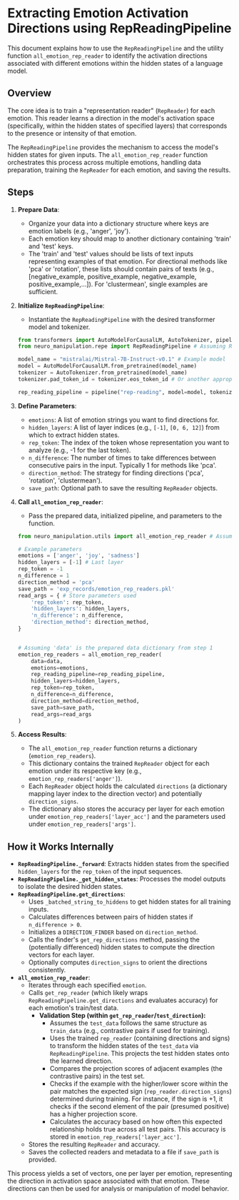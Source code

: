 # Extracting Emotion Activation Directions using RepReadingPipeline

This document explains how to use the `RepReadingPipeline` and the utility function `all_emotion_rep_reader` to identify the activation directions associated with different emotions within the hidden states of a language model.

## Overview

The core idea is to train a "representation reader" (`RepReader`) for each emotion. This reader learns a direction in the model's activation space (specifically, within the hidden states of specified layers) that corresponds to the presence or intensity of that emotion.

The `RepReadingPipeline` provides the mechanism to access the model's hidden states for given inputs. The `all_emotion_rep_reader` function orchestrates this process across multiple emotions, handling data preparation, training the `RepReader` for each emotion, and saving the results.

## Steps

1.  **Prepare Data**:
    *   Organize your data into a dictionary structure where keys are emotion labels (e.g., 'anger', 'joy').
    *   Each emotion key should map to another dictionary containing 'train' and 'test' keys.
    *   The 'train' and 'test' values should be lists of text inputs representing examples of that emotion. For directional methods like 'pca' or 'rotation', these lists should contain pairs of texts (e.g., \[negative\_example, positive\_example, negative\_example, positive\_example,...]). For 'clustermean', single examples are sufficient.

2.  **Initialize `RepReadingPipeline`**:
    *   Instantiate the `RepReadingPipeline` with the desired transformer model and tokenizer.
    ```python
    from transformers import AutoModelForCausalLM, AutoTokenizer, pipeline
    from neuro_manipulation.repe import RepReadingPipeline # Assuming RepReadingPipeline is in this path

    model_name = "mistralai/Mistral-7B-Instruct-v0.1" # Example model
    model = AutoModelForCausalLM.from_pretrained(model_name)
    tokenizer = AutoTokenizer.from_pretrained(model_name)
    tokenizer.pad_token_id = tokenizer.eos_token_id # Or another appropriate pad token ID

    rep_reading_pipeline = pipeline("rep-reading", model=model, tokenizer=tokenizer, pipeline_class=RepReadingPipeline)
    ```

3.  **Define Parameters**:
    *   `emotions`: A list of emotion strings you want to find directions for.
    *   `hidden_layers`: A list of layer indices (e.g., `[-1]`, `[0, 6, 12]`) from which to extract hidden states.
    *   `rep_token`: The index of the token whose representation you want to analyze (e.g., -1 for the last token).
    *   `n_difference`: The number of times to take differences between consecutive pairs in the input. Typically 1 for methods like 'pca'.
    *   `direction_method`: The strategy for finding directions ('pca', 'rotation', 'clustermean').
    *   `save_path`: Optional path to save the resulting `RepReader` objects.

4.  **Call `all_emotion_rep_reader`**:
    *   Pass the prepared data, initialized pipeline, and parameters to the function.
    ```python
    from neuro_manipulation.utils import all_emotion_rep_reader # Assuming the function is here

    # Example parameters
    emotions = ['anger', 'joy', 'sadness']
    hidden_layers = [-1] # Last layer
    rep_token = -1
    n_difference = 1
    direction_method = 'pca'
    save_path = 'exp_records/emotion_rep_readers.pkl'
    read_args = { # Store parameters used
        'rep_token': rep_token,
        'hidden_layers': hidden_layers,
        'n_difference': n_difference,
        'direction_method': direction_method,
    }


    # Assuming 'data' is the prepared data dictionary from step 1
    emotion_rep_readers = all_emotion_rep_reader(
        data=data,
        emotions=emotions,
        rep_reading_pipeline=rep_reading_pipeline,
        hidden_layers=hidden_layers,
        rep_token=rep_token,
        n_difference=n_difference,
        direction_method=direction_method,
        save_path=save_path,
        read_args=read_args
    )
    ```

5.  **Access Results**:
    *   The `all_emotion_rep_reader` function returns a dictionary (`emotion_rep_readers`).
    *   This dictionary contains the trained `RepReader` object for each emotion under its respective key (e.g., `emotion_rep_readers['anger']`).
    *   Each `RepReader` object holds the calculated `directions` (a dictionary mapping layer index to the direction vector) and potentially `direction_signs`.
    *   The dictionary also stores the accuracy per layer for each emotion under `emotion_rep_readers['layer_acc']` and the parameters used under `emotion_rep_readers['args']`.

## How it Works Internally

*   **`RepReadingPipeline._forward`**: Extracts hidden states from the specified `hidden_layers` for the `rep_token` of the input sequences.
*   **`RepReadingPipeline._get_hidden_states`**: Processes the model outputs to isolate the desired hidden states.
*   **`RepReadingPipeline.get_directions`**:
    *   Uses `_batched_string_to_hiddens` to get hidden states for all training inputs.
    *   Calculates differences between pairs of hidden states if `n_difference > 0`.
    *   Initializes a `DIRECTION_FINDER` based on `direction_method`.
    *   Calls the finder's `get_rep_directions` method, passing the (potentially differenced) hidden states to compute the direction vectors for each layer.
    *   Optionally computes `direction_signs` to orient the directions consistently.
*   **`all_emotion_rep_reader`**:
    *   Iterates through each specified `emotion`.
    *   Calls `get_rep_reader` (which likely wraps `RepReadingPipeline.get_directions` and evaluates accuracy) for each emotion's train/test data.
        *   **Validation Step (within `get_rep_reader`/`test_direction`):**
            *   Assumes the `test_data` follows the same structure as `train_data` (e.g., contrastive pairs if used for training).
            *   Uses the trained `rep_reader` (containing directions and signs) to transform the hidden states of the `test_data` via `RepReadingPipeline`. This projects the test hidden states onto the learned direction.
            *   Compares the projection scores of adjacent examples (the contrastive pairs) in the test set.
            *   Checks if the example with the higher/lower score within the pair matches the expected sign (`rep_reader.direction_signs`) determined during training. For instance, if the sign is +1, it checks if the second element of the pair (presumed positive) has a higher projection score.
            *   Calculates the accuracy based on how often this expected relationship holds true across all test pairs. This accuracy is stored in `emotion_rep_readers['layer_acc']`.
    *   Stores the resulting `RepReader` and accuracy.
    *   Saves the collected readers and metadata to a file if `save_path` is provided.

This process yields a set of vectors, one per layer per emotion, representing the direction in activation space associated with that emotion. These directions can then be used for analysis or manipulation of model behavior. 